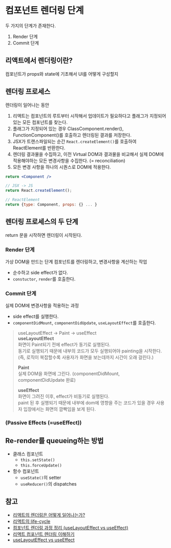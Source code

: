 # 컴포넌트 렌더링 단계

두 가지의 단계가 존재한다. 
1. Render 단계
2. Commit 단계 

## 리액트에서 렌더링이란?

컴포넌트가 props와 state에 기초해서 UI를 어떻게 구성할지 

## 렌더링 프로세스

렌더링이 일어나는 동안

1. 리액트는 컴포넌트의 루트부터 시작해서 업데이트가 필요하다고 플래그가 지정되어 있는 모든 컴포넌트를 찾는다. 
2. 플래그가 지정되어 있는 경우 ClassComponent.render(), FunctionComponent()를 호출하고 렌더링된 결과를 저장한다. 
3. JSX가 트랜스파일되는 순간 `React.createElement()`를 호출하여 ReactElement를 반환한다. 
4. 렌더링 결과물을 수집하고, 이전 Virtual DOM과 결과물을 비교해서 실제 DOM에 적용해야하는 모든 변경사항을 수집한다. (= reconciliation)
5. 모든 변경 사항을 하나의 시퀀스로 DOM에 적용한다. 

```jsx
return <Component />

// JSX -> JS 
return React.createElement();

// ReactElement
return {type: Component, props: {} ... }
```

## 렌더링 프로세스의 두 단계

return 문을 시작하면 렌더링이 시작된다. 

### Render 단계

가상 DOM을 만드는 단계 
컴포넌트를 렌더링하고, 변경사항을 계산하는 작업

- 순수하고 side effect가 없다.
- `constuctor`, `render`를 호출한다.

### Commit 단계

실제 DOM에 변경사항을 적용하는 과정 

- side effect를 실행한다.
- `componentDidMount`, `componentDidUpdate`, `useLayoutEffect`를 호출한다.

> useLayoutEffect → Paint → useEffect  
> **useLayoutEffect**  
> 화면이 Paint되기 전에 effect가 동기로 실행된다.   
> 동기로 실행되기 때문에 내부의 코드가 모두 실행되어야 painting을 시작한다.   
> (즉, 로직이 복잡할수록 사용자가 화면을 보는데까지 시간이 오래 걸린다.)  
> 
> **Paint**  
> 실제 DOM을 화면에 그린다. (componentDidMount, componentDidUpdate 완료)  
> 
> **useEffect**   
> 화면이 그려진 이후, effect가 비동기로 실행된다.   
> paint 된 후 실행되기 때문에 내부에 dom에 영향을 주는 코드가 있을 경우 사용자 입장에서는 화면의 깜빡임을 보게 된다.   
> 

### (Passive Effects (=useEffect))

## Re-render를 queueing하는 방법

- 클래스 컴포넌트
    - `this.setState()`
    - `this.forceUpdate()`
- 함수 컴포넌트
    - `useState()`의 setter
    - `useReducer()`의 dispatches

## 참고

- [리액트의 렌더링은 어떻게 일어나는가?](https://yceffort.kr/2022/04/deep-dive-in-react-rendering)
- [리액트의 life-cycle](https://projects.wojtekmaj.pl/react-lifecycle-methods-diagram/)
- [컴포넌트 렌더링 과정 정리 (useLayoutEffect vs useEffect)](https://curryyou.tistory.com/486)
- [리액트 컴포넌트 렌더링 이해하기](https://yujonglee.com/reactrendering.html)
- [useLayoutEffect vs useEffect](https://medium.com/@jnso5072/react-useeffect-%EC%99%80-uselayouteffect-%EC%9D%98-%EC%B0%A8%EC%9D%B4%EB%8A%94-%EB%AC%B4%EC%97%87%EC%9D%BC%EA%B9%8C-e1a13adf1cd5)
